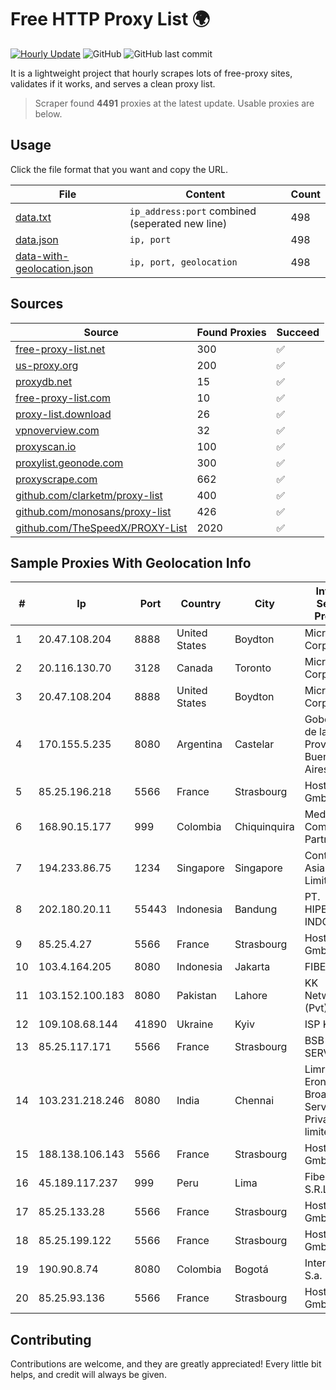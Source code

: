 
# Free HTTP Proxy List 🌍

[![Hourly Update](https://github.com/mertguvencli/http-proxy-list/actions/workflows/main.yml/badge.svg?branch=main)](https://github.com/mertguvencli/http-proxy-list/actions/workflows/main.yml)
![GitHub](https://img.shields.io/github/license/mertguvencli/http-proxy-list)
![GitHub last commit](https://img.shields.io/github/last-commit/mertguvencli/http-proxy-list)

It is a lightweight project that hourly scrapes lots of free-proxy sites, validates if it works, and serves a clean proxy list.


> Scraper found **4491** proxies at the latest update. Usable proxies are below.

## Usage

Click the file format that you want and copy the URL.


|File|Content|Count|
|----|-------|-----|
|[data.txt](https://raw.githubusercontent.com/mertguvencli/http-proxy-list/main/proxy-list/data.txt)|`ip_address:port` combined (seperated new line)|498|
|[data.json](https://raw.githubusercontent.com/mertguvencli/http-proxy-list/main/proxy-list/data.json)|`ip, port`|498|
|[data-with-geolocation.json](https://raw.githubusercontent.com/mertguvencli/http-proxy-list/main/proxy-list/data-with-geolocation.json)|`ip, port, geolocation`|498|

## Sources

|Source|Found Proxies|Succeed|
|------|-------------|-------|
|[free-proxy-list.net](https://free-proxy-list.net)|300|✅|
|[us-proxy.org](https://www.us-proxy.org)|200|✅|
|[proxydb.net](http://proxydb.net)|15|✅|
|[free-proxy-list.com](https://free-proxy-list.com/?page=&port=&type%5B%5D=http&type%5B%5D=https&up_time=0&search=Search)|10|✅|
|[proxy-list.download](https://www.proxy-list.download/HTTP)|26|✅|
|[vpnoverview.com](https://vpnoverview.com/privacy/anonymous-browsing/free-proxy-servers)|32|✅|
|[proxyscan.io](https://www.proxyscan.io)|100|✅|
|[proxylist.geonode.com](https://proxylist.geonode.com/api/proxy-list?limit=300&page=1&sort_by=lastChecked&sort_type=desc&protocols=http,https)|300|✅|
|[proxyscrape.com](https://api.proxyscrape.com/v2/?request=displayproxies&protocol=http&timeout=10000&country=all&ssl=all&anonymity=all)|662|✅|
|[github.com/clarketm/proxy-list](https://raw.githubusercontent.com/clarketm/proxy-list/master/proxy-list-raw.txt)|400|✅|
|[github.com/monosans/proxy-list](https://raw.githubusercontent.com/monosans/proxy-list/main/proxies/http.txt)|426|✅|
|[github.com/TheSpeedX/PROXY-List](https://raw.githubusercontent.com/TheSpeedX/PROXY-List/master/http.txt)|2020|✅|


## Sample Proxies With Geolocation Info

|#|Ip|Port|Country|City|Internet Service Provider|
|-|--|----|-------|----|-------------------------|
|1|20.47.108.204|8888|United States|Boydton|Microsoft Corporation|
|2|20.116.130.70|3128|Canada|Toronto|Microsoft Corporation|
|3|20.47.108.204|8888|United States|Boydton|Microsoft Corporation|
|4|170.155.5.235|8080|Argentina|Castelar|Gobernacion de la Provincia de Buenos Aires|
|5|85.25.196.218|5566|France|Strasbourg|Host Europe GmbH|
|6|168.90.15.177|999|Colombia|Chiquinquira|Media Commerce Partners S.A|
|7|194.233.86.75|1234|Singapore|Singapore|Contabo Asia Private Limited|
|8|202.180.20.11|55443|Indonesia|Bandung|PT. HIPERNET INDODATA|
|9|85.25.4.27|5566|France|Strasbourg|Host Europe GmbH|
|10|103.4.164.205|8080|Indonesia|Jakarta|FIBERNET|
|11|103.152.100.183|8080|Pakistan|Lahore|KK Networks (Pvt) Ltd.|
|12|109.108.68.144|41890|Ukraine|Kyiv|ISP KievNet|
|13|85.25.117.171|5566|France|Strasbourg|BSB-SERVICE|
|14|103.231.218.246|8080|India|Chennai|Limras Eronet Broadband Service Private limited|
|15|188.138.106.143|5566|France|Strasbourg|Host Europe GmbH|
|16|45.189.117.237|999|Peru|Lima|Fiber Digital S.R.L|
|17|85.25.133.28|5566|France|Strasbourg|Host Europe GmbH|
|18|85.25.199.122|5566|France|Strasbourg|Host Europe GmbH|
|19|190.90.8.74|8080|Colombia|Bogotá|Internexa S.a. E.S.P|
|20|85.25.93.136|5566|France|Strasbourg|Host Europe GmbH|



## Contributing

Contributions are welcome, and they are greatly appreciated! Every
little bit helps, and credit will always be given.

